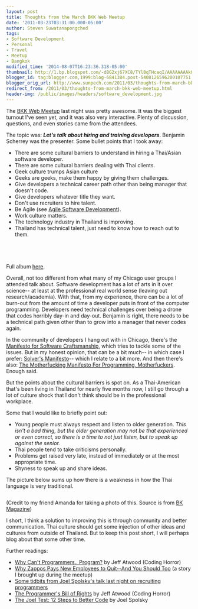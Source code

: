 ```yaml
---
layout: post
title: Thoughts from the March BKK Web Meetup
date: '2011-03-23T03:31:00.000-05:00'
author: Steven Suwatanapongched
tags:
- Software Development
- Personal
- Travel
- Meetup
- Bangkok
modified_time: '2014-08-07T16:23:36.318-05:00'
thumbnail: http://1.bp.blogspot.com/-dBG2xj67XC8/TYl8qTHcaqI/AAAAAAAAkOU/60YDaID1JPw/s600/IMG_5097.JPG
blogger_id: tag:blogger.com,1999:blog-6841384.post-5408126596200107751
blogger_orig_url: http://www.sunpech.com/2011/03/thoughts-from-march-bkk-web-meetup.html
redirect_from: /2011/03/thoughts-from-march-bkk-web-meetup.html
header-img: /public/images/headers/software_development.jpg
---
```


The <a href="http://www.meetup.com/bkk-web/">BKK Web Meetup</a> last night was pretty awesome. It was the biggest turnout I've seen yet, and it was also very interactive. Plenty of discussion, questions, and even stories came from the attendees.

The topic was: <i><b>Let's talk about hiring and training developers</b></i>. Benjamin Scherrey was the presenter. Some bullet points that I took away:

<ul>
  <li>There are some cultural barriers to understand in hiring a Thai/Asian software developer.</li>
  <li>There are some cultural barriers dealing with Thai clients.</li>
  <li>Geek culture trumps Asian culture</li>
  <li>Geeks are geeks, make them happy by giving them challenges. </li>
  <li>Give developers a technical career path other than being manager that doesn't code. </li>
  <li>Give developers whatever title they want.</li>
  <li>Don't use recruiters to hire talent. </li>
  <li>Be Agile (see <a href="http://en.wikipedia.org/wiki/Agile_software_development">Agile Software Development</a>).</li>
  <li>Work culture matters.</li>
  <li>The technology industry in Thailand is improving.</li>
  <li>Thailand has technical talent, just need to know how to reach out to them.</li>
</ul>

<a href="http://1.bp.blogspot.com/-dBG2xj67XC8/TYl8qTHcaqI/AAAAAAAAkOU/60YDaID1JPw/s600/IMG_5097.jpg" alt="" ><img   border="0"  src="http://1.bp.blogspot.com/-dBG2xj67XC8/TYl8qTHcaqI/AAAAAAAAkOU/60YDaID1JPw/s320/IMG_5097.jpg" alt=""  /></a>

<a href="http://3.bp.blogspot.com/-LsmKT6K6ON8/TYl9e-apQjI/AAAAAAAAkOs/YTJWBxgqP_A/s600/IMG_5100.jpg" alt="" ><img   border="0"  src="http://3.bp.blogspot.com/-LsmKT6K6ON8/TYl9e-apQjI/AAAAAAAAkOs/YTJWBxgqP_A/s320/IMG_5100.jpg" alt=""  /></a>

<a href="http://1.bp.blogspot.com/-MzR9Z16B_jY/TYl9lGDEM9I/AAAAAAAAkO4/Ei_PIyoUS88/s600/IMG_5101.jpg" alt="" ><img   border="0"  src="http://1.bp.blogspot.com/-MzR9Z16B_jY/TYl9lGDEM9I/AAAAAAAAkO4/Ei_PIyoUS88/s320/IMG_5101.jpg" alt=""  /></a>

<a href="http://4.bp.blogspot.com/-tCW1loZFz-o/TYl9tRBqULI/AAAAAAAAkPA/-Mg8wfjR2OI/s600/IMG_5102.jpg" alt="" ><img   border="0"  src="http://4.bp.blogspot.com/-tCW1loZFz-o/TYl9tRBqULI/AAAAAAAAkPA/-Mg8wfjR2OI/s320/IMG_5102.jpg" alt=""  /></a>

Full album <a href="https://picasaweb.google.com/101693597219413173200/2011MarchBKKWebMeetup">here</a>.

Overall, not too different from what many of my Chicago user groups I attended talk about. Software development has a lot of arts in it over science-- at least at the professional real world sense (leaving out research/academia). With that, from my experience, there can be a lot of burn-out from the amount of time a developer puts in front of the computer programming. Developers need technical challenges over being a drone that codes horribly day-in and day-out. Benjamin is right, there needs to be a technical path given other than to grow into a manager that never codes again.

In the community of developers I hang out with in Chicago, there's the <a href="http://manifesto.softwarecraftsmanship.org/">Manifesto for Software Craftsmanship</a>, which tries to tackle some of the issues. But in my honest opinion, that can be a bit much-- in which case I prefer: <a href="http://www.solversmanifesto.com/">Solver's Manifesto</a>-- which I relate to a bit more. And then there's also: <a href="http://programming-motherfucker.com/">The Motherfucking Manifesto For Programming, Motherfuckers</a>. Enough said.

But the points about the cultural barriers is spot on. As a Thai-American that's been living in Thailand for nearly five months now, I still go through a lot of culture shock that I don't think should be in the professional workplace.

Some that I would like to briefly point out:

<ul>
  <li>Young people must always respect and listen to older generation. <i>This isn't a bad thing, but the older generation may not be that experienced or even correct, so there is a time to not just listen, but to speak up against the senior.</i></li>
  <li>Thai people tend to take criticisms personally.</li>
  <li>Problems get raised very late, instead of immediately or at the most appropriate time.</li>
  <li>Shyness to speak up and share ideas.</li>
</ul>

The picture below sums up how there is a weakness in how the Thai language is very traditional.

<a href="https://lh4.googleusercontent.com/-y_zxCsNvGyg/TYmsckxki-I/AAAAAAAAkP0/ZcOaXLg0vBA/s600/181615_686374807707_48601744_36609693_7906932_n.jpg" alt=""><img   border="0" src="https://lh4.googleusercontent.com/-y_zxCsNvGyg/TYmsckxki-I/AAAAAAAAkP0/ZcOaXLg0vBA/s400/181615_686374807707_48601744_36609693_7906932_n.jpg" alt=""  /></a>

(Credit to my friend Amanda for taking a photo of this. Source is from <a href="http://bk.asia-city.com/">BK Magazine</a>)

I short, I think a solution to improving this is through community and better communication. Thai culture should get some injection of other ideas and cultures from outside of Thailand. But to keep this post short, I will perhaps blog about that some other time.

Further readings:

<ul>
  <li><a href="http://www.codinghorror.com/blog/2007/02/why-cant-programmers-program.html">Why Can't Programmers.. Program?</a> by Jeff Atwood (Coding Horror)</li>
  <li><a href="http://blogs.hbr.org/taylor/2008/05/why_zappos_pays_new_employees.html">Why Zappos Pays New Employees to Quit--And You Should Too</a> (a story I brought up during the meetup)</li>
  <li><a href="http://cdixon.posterous.com/some-tidbits-from-joel-spolskys-talk-last-nig">Some tidbits from Joel Spolsky's talk last night on recruiting programmers</a></li>
  <li><a href="http://www.codinghorror.com/blog/2006/08/the-programmers-bill-of-rights.html">The Programmer's Bill of Rights</a> by Jeff Atwood (Coding Horror)</li>
  <li><a href="http://www.joelonsoftware.com/articles/fog0000000043.html">The Joel Test: 12 Steps to Better Code</a> by Joel Spolsky</li>
</ul>
